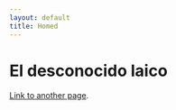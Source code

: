 ```yaml
---
layout: default
title: Homed
---
```

# El desconocido laico

[Link to another page]('linktoyour.mp3?autoplay=1&loop=1&controls=0').

